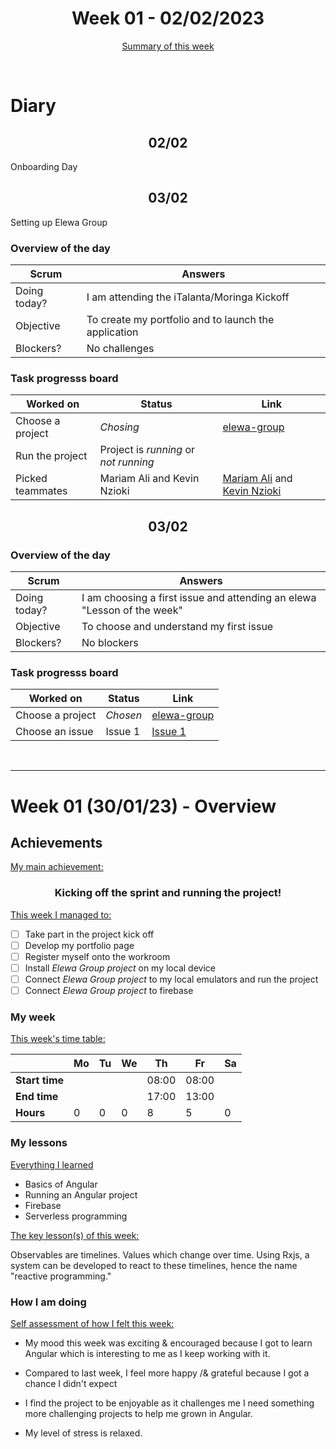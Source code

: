 
<!-- 
  Welcome to your weekly agenda.
  In this agenda, you will note down day to day progress.
-->

<h1 align="center">Week 01 - 02/02/2023</h1>

<p align="center"><a href="#summary">Summary of this week</a></p>

<br/>
<!-- 
  -- SECTION: OVERVIEW
  -- For each day, fill out your dairy
  -->

<h1>Diary</h1>

<h2 align="center">02/02</h2>

Onboarding Day

<h2 align="center">03/02</h2>

Setting up Elewa Group


### Overview of the day

<!-- Fill out the daily scrum table 
  -- Doing today? - What are you working on today?
  -- Objective?   - What do you hope to achieve today?
  -- Blockers?    - Any blockers? Anywhere you need help?
-->

| Scrum	 | Answers 	| 
|----------	|-------	|
| Doing today? | I am attending the iTalanta/Moringa Kickoff |
| Objective | To create my portfolio and to launch the application |
| Blockers? | No challenges |


### Task progresss board

<!-- List all the tasks and bounties in progress this week -->

| Worked on 	| Status 	| Link 	|
|----------	|-------	|--------	|
| Choose a project | *Chosing*  | [elewa-group](https://github.com/italanta/elewa-group) |
| Run the project | Project is *running* or *not running* | |
| Picked teammates | Mariam Ali and Kevin Nzioki | [Mariam Ali](https://github.com/mwanasiti) and [Kevin Nzioki](https://github.com/nziokikevin) |


<h2 align="center">03/02</h2>


### Overview of the day

<!-- Fill out the daily scrum table 
  -- Doing today? - What are you working on today?
  -- Objective?   - What do you hope to achieve today?
  -- Blockers?    - Any blockers? Anywhere you need help?
-->

| Scrum	 | Answers 	| 
|----------	|-------	|
| Doing today? | I am choosing a first issue and attending an elewa "Lesson of the week" |
| Objective | To choose and understand my first issue |
| Blockers? | No blockers |


### Task progresss board

<!-- List all the tasks and bounties in progress this week -->

| Worked on 	| Status 	| Link 	|
|----------	|-------	|--------	|
| Choose a project | *Chosen* | [elewa-group](https://github.com/italanta/elewa-group) |
| Choose an issue | Issue 1 | [Issue 1](https://github.com/italanta/elewa-group/issues/1) |

<br/>

<hr id="summary" />
<!-- Fill this section at the end of each week, -->

# Week 01 (30/01/23) - Overview

<!-- What was your main achievement -->
<h2>Achievements</h2>

<u>My main achievement:</u>

<!-- Write the achievement you are most proud off in one line! -->
<h3 align="center">Kicking off the sprint and running the project!</h3>

<!-- List all your achievement -->
<u>This week I managed to:</u>

- [ ] Take part in the project kick off
- [ ] Develop my portfolio page
- [ ] Register myself onto the workroom
- [ ] Install <i>Elewa Group project</i> on my local device
- [ ] Connect <i>Elewa Group project</i> to my local emulators and run the project
- [ ] Connect <i>Elewa Group project</i> to firebase

### My week
<!-- Keep track of your time table daily -->
<u>This week's time table:</u>

|                | Mo | Tu 	| We 	| Th    | Fr | Sa |
|---             |---	|---	|---  |---    |--- |--- |
| **Start time** |    |     |     | 08:00 | 08:00   |    |
| **End time**	 |    |     |     | 17:00 |  13:00  |    |
| **Hours**	     | 0  | 0   | 0   | 8     | 5  | 0  |

### My lessons
<!-- What did I learn? -->
<u>Everything I learned</u>

- Basics of Angular
- Running an Angular project
- Firebase
- Serverless programming

<u>The key lesson(s) of this week:</u>

Observables are timelines. Values which change over time. Using Rxjs, a system can be developed to react to these timelines, hence the name "reactive programming."

### How I am doing
<!-- How did you feel? -->
<u>Self assessment of how I felt this week:</u>

- My mood this week was exciting & encouraged because I got to learn Angular which is interesting to me as I keep working with it.
  
- Compared to last week, I feel more  happy /& grateful because I got a chance I didn't expect

- I find the project to be enjoyable as it challenges me I need something more challenging projects to help me grown in Angular.

- My level of stress is relaxed.